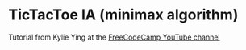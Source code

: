 # TicTacToe IA (minimax algorithm)

Tutorial from Kylie Ying at the [FreeCodeCamp YouTube channel](https://www.youtube.com/watch?v=8ext9G7xspg&list=RDCMUC8butISFwT-Wl7EV0hUK0BQ&index=7)
